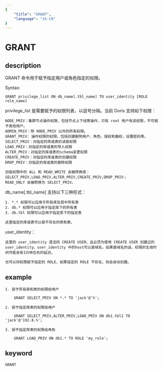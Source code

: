 ```yaml
---
{
    "title": "GRANT",
    "language": "zh-CN"
}
---
```


<!-- 
Licensed to the Apache Software Foundation (ASF) under one
or more contributor license agreements.  See the NOTICE file
distributed with this work for additional information
regarding copyright ownership.  The ASF licenses this file
to you under the Apache License, Version 2.0 (the
"License"); you may not use this file except in compliance
with the License.  You may obtain a copy of the License at

  http://www.apache.org/licenses/LICENSE-2.0

Unless required by applicable law or agreed to in writing,
software distributed under the License is distributed on an
"AS IS" BASIS, WITHOUT WARRANTIES OR CONDITIONS OF ANY
KIND, either express or implied.  See the License for the
specific language governing permissions and limitations
under the License.
-->

# GRANT

## description

GRANT 命令用于赋予指定用户或角色指定的权限。

Syntax:

    GRANT privilege_list ON db_name[.tbl_name] TO user_identity [ROLE role_name]

privilege_list 是需要赋予的权限列表，以逗号分隔。当前 Doris 支持如下权限：

    NODE_PRIV：集群节点操作权限，包括节点上下线等操作，只有 root 用户有该权限，不可赋予其他用户。
    ADMIN_PRIV：除 NODE_PRIV 以外的所有权限。
    GRANT_PRIV: 操作权限的权限。包括创建删除用户、角色，授权和撤权，设置密码等。
    SELECT_PRIV：对指定的库或表的读取权限
    LOAD_PRIV：对指定的库或表的导入权限
    ALTER_PRIV：对指定的库或表的schema变更权限
    CREATE_PRIV：对指定的库或表的创建权限
    DROP_PRIV：对指定的库或表的删除权限
    
    旧版权限中的 ALL 和 READ_WRITE 会被转换成：SELECT_PRIV,LOAD_PRIV,ALTER_PRIV,CREATE_PRIV,DROP_PRIV；
    READ_ONLY 会被转换为 SELECT_PRIV。

db_name[.tbl_name] 支持以下三种形式：

    1. *.* 权限可以应用于所有库及其中所有表
    2. db.* 权限可以应用于指定库下的所有表
    3. db.tbl 权限可以应用于指定库下的指定表

    这里指定的库或表可以是不存在的库和表。

user_identity：

    这里的 user_identity 语法同 CREATE USER。且必须为使用 CREATE USER 创建过的 user_identity。user_identity 中的host可以是域名，如果是域名的话，权限的生效时间可能会有1分钟左右的延迟。
    
    也可以将权限赋予指定的 ROLE，如果指定的 ROLE 不存在，则会自动创建。

## example

    1. 授予所有库和表的权限给用户
   
        GRANT SELECT_PRIV ON *.* TO 'jack'@'%';

    2. 授予指定库表的权限给用户

        GRANT SELECT_PRIV,ALTER_PRIV,LOAD_PRIV ON db1.tbl1 TO 'jack'@'192.8.%';
        
    3. 授予指定库表的权限给角色

        GRANT LOAD_PRIV ON db1.* TO ROLE 'my_role';

## keyword

    GRANT
